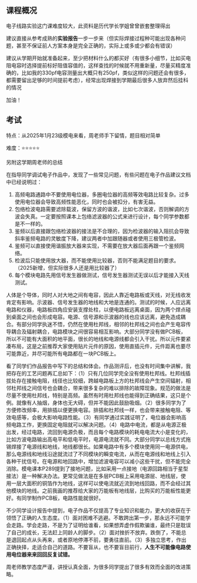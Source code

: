 ## 课程概况

电子线路实验这门课难度较大，此资料是历代学长学姐曾曾嵌套整理得出

建议直接从参考成熟的**实验报告**一步一步来（但实际焊接过程种可能出现各种问题，甚至不保证前人方案本身是完全正确的，实际上或多或少都会有错误）

建议从学期开始就准备起来，至少把材料什么的都买好（有很多小细节，比如买电阻电容时选择提前标好阻值容值的，这样查找的时候就不用重新量，尽量买精度准确的，比如我的330pf电容测量出大概只有250pf，类似这样的问题还会有很多，都需要留出足够的时间提前考虑），经常出现焊接到学期最后很多人放弃然后挂科的情况

加油！



## 考试

特点：从2025年1月23级模电来看，周老师手下留情，题目相对简单

难度：⭐⭐⭐⭐⭐





另附这学期周老师的总结

 在指导同学调试电子作品中，发现了一些常见问题，有些问题在电子作品建议文档中已经说明过：
1. 高频电路通路中不要使用电位器，多圈电位器的高频等效电路比较复杂。过多使用电位器会导致高频性能恶化，同时也会被扣分，有害无益。   
2. 包络检波电路需要滤除载波，保留方波的谐波，比如七次谐波，否则解调的方波会失真。一定要按照课本上包络滤波器的公式来进行设计，每个同学参数都是不一样的。    
3. 鉴频以后直接跟包络检波器的接法是不合理的，因为检波器的输入阻抗会导致斜率鉴频电路的灵敏度下降，建议两者中加跟随器或者使用三极管检波。    
4. 鉴频可以直接使用谐振放大器来实现，不需要在放大器后面再跟一个鉴频网络。
5. 检波后只能使用放大器，而不能使用比较器，否则不能满足题目的要求。（2025新增，但实际很多人还是用比较器了）
6. 每个模块电路先用信号发生器做测试，信号发生器测试无误以后才能接入天线测试。



人体是个导体，同时人对大地之间有电容，因此人靠近电路板或天线，对无线收发肯定有影响。示波器、信号发生器的地线和大地是连通的。测试的时候，人应远离电路和仪器，电路板四角应安装支撑处柱，以便电路板远离桌面，因为两个焊点碰到桌面之间也会形成电容。电源、信号源和示波器的线也应该远离，避免造成耦合。有部分同学执迷不悟，仍然在使用杜邦线，相邻的杜邦线之间也会产生电容传导耦合及辐射耦合，电路模块之间很容易相互影响。大部分同学没有做PCB板，所以不可能有大面积的地平面，很长的地线和电源线都会引入干扰。所以元件要紧凑布局，这是之前推荐大家使用贴片元件的原因，使用直插元件，元件距离也要尽可能靠近，并尽可能所有电路都在一块PCB板上。



看了同学们作品报告中写下的总结和体会。作品测评后，也没有时间集中讲解，我把存在的工艺问题再汇总如下：（1）只有几位同学完全没有使用杜邦线。杜邦线插拔处存在接触电阻，线径也比较细，跨越电路板上方的杜邦线会产生空间辐射，相邻杜邦线之间信号也会耦合，带来很多复杂的难以排除的故障现象。规范的做法是尽量不使用杜邦线，特别是高频。虽然有时用杜邦线也能得到正确结果，这只是个例。就像有人抽烟，身体也无大碍，但并不能因此鼓励吸烟。（2）很多同学为了方便修改频率，用排插以便更换电容。排插和杜邦线一样，也会带来接触电阻、等效电感等，会极大影响电路性能。（3）有同学通过实践证明了，电位器会影响高频电路工作，更换固定电阻就可以解决问题。（4）电路中电流，都是从电源正极出发，经过电路，流回到电源负极，而且每个电路模块的耗电电流大小是变化的，比如方波电路输出高电平和低电平时，电源电流就不同。大部分同学以总线方式拖锡焊接了电源线和地线，地线都很长。如果电路中有多个模块使用同一电源供电，那么电源线和地线沿途就流过了不同模块的瞬变电流，从而在电源线和地线上引入各种干扰信号。在电源和地回路中，增加滤波电容可以减小这些干扰，但不能完全消除。模电课本P289提到了接地问题，比如采用一点接地（电源回路相当于星型接法）是一种解决办法。更常见做法是在多层PCB板上采用电源层、地线层，使用一层大面积的铜箔作为地线，这样可以使电流就近流到地线回路，而不会经过其他模块的地线。之前我画的推荐给大家的万能板有地线层，比购买的万能板性能更好。有同学制作PCB板，电路性能就很好。



不少同学设计报告中提到，电子作品不仅提高了专业知识和能力，更大的收获在于领悟了正确的人生态度。（1）面对困难不逃避。不敢跨出第一步，那永远不可能学会走路。学会走路，不是为了证明给谁看，如果想弄虚作假欺骗谁，最终只是耽误了自己的成长，无法赶上同龄人的脚步。（2）面对挫折不放弃。跌倒了，不能总是退回起点从头再来，或者原地停滞不前，要勇往直前。（3）多独立思考，作出正确抉择，走适合自己的道路。不要盲从，也不要盲目前行，**人生不可能像电路使用电位器来来回回反复试错。**



周老师教学态度严谨，讲授认真全面，为很多同学提出了很多有效而全面的改进策略。